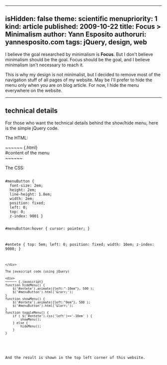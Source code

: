 -----
isHidden:       false
theme: scientific
menupriority:   1
kind:           article
published: 2009-10-22
title: Focus &gt; Minimalism
author: Yann Esposito
authoruri: yannesposito.com
tags:  jQuery, design, web
-----

I believe the goal researched by minimalism is <strong>Focus</strong>.  But I don't believe minimalism should be the goal. Focus should be the goal, and I believe minimalism isn't necessary to reach it.

This is why my design is not minimalist, but I decided to remove most of the navigation stuff of all pages of my website. May be I'll prefer to hide the menu only when you are on blog article. For now, I hide the menu everywhere on the website.

---

## technical details

For those who want the technical details behind the show/hide menu, here is the simple jQuery code.

The HTML: 

<div>
~~~~~~ {.html}
<div id="menuButton"></div>
<div id="entete">#content of the menu</div>
~~~~~~
</div>

The CSS: 

<div><code class="css">
#menuButton {
  font-size: 2em;
  height: 2em;
  line-height: 1.8em;
  width: 2em;
  position: fixed;
  left: 0;
  top: 0; 
  z-index: 9001 }

#menuButton:hover {
  cursor: pointer; }

#entete {
  top: 5em;
  left: 0;
  position: fixed;
  width: 10em;
  z-index: 9000; }
~~~~~~
</div>

The javascript code (using jQuery)

<div>
~~~~~~ {.javascript}
function hideMenu() {
    $('#entete').animate({left:"-10em"}, 500 );
    $('#menuButton').html('&rarr;');
}
function showMenu() {
    $('#entete').animate({left:"0em"}, 500 );
    $('#menuButton').html('&larr;');
}
function toggleMenu() {
    if ( $('#entete').css('left')=='-10em' ) {
        showMenu();
    } else {
        hideMenu();
    }
}
~~~~~~
</div>

And the result is shown in the top left corner of this website. 

